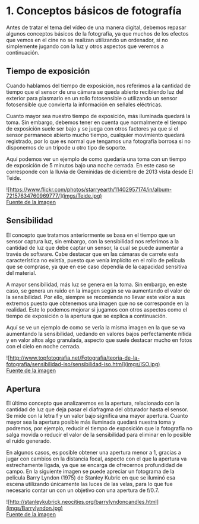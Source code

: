 # 1. Conceptos básicos de fotografía
Antes de tratar el tema del vídeo de una manera digital, debemos repasar algunos conceptos básicos de la fotografía, ya que muchos de los efectos que vemos en el cine no se realizan utilizando un ordenador, si no simplemente jugando con la luz y otros aspectos que veremos a continuación.

## Tiempo de exposición
Cuando hablamos del tiempo de exposición, nos referimos a la cantidad de tiempo que el sensor de una cámara se queda abierto recibiendo luz del exterior para plasmarlo en un rollo fotosensible o utilizando un sensor fotosensible que convierta la información en señales eléctricas.

Cuanto mayor sea nuestro tiempo de exposición, más iluminada quedará la toma. Sin embargo, debemos tener en cuenta que normalmente el tiempo de exposición suele ser bajo y se juega con otros factores ya que si el sensor permanece abierto mucho tiempo, cualquier movimiento quedará registrado, por lo que es normal que tengamos una fotografía borrosa si no disponemos de un trípode u otro tipo de soporte.

Aquí podemos ver un ejemplo de como quedaría una toma con un tiempo de exposición de 5 minutos bajo una noche cerrada. En este caso se corresponde con la lluvia de Gemínidas de diciembre de 2013 vista desde El Teide. 

![https://www.flickr.com/photos/starryearth/11402957174/in/album-72157634760969777/](imgs/Teide.jpg)  
[Fuente de la imagen](https://www.flickr.com/photos/starryearth/11402957174/in/album-72157634760969777/)

## Sensibilidad
El concepto que tratamos anteriormente se basa en el tiempo que un sensor captura luz, sin embargo, con la sensibilidad nos referimos a la cantidad de luz que debe captar un sensor, la cual se puede aumentar a través de software. Cabe destacar que en las cámaras de carrete esta característica no existía, puesto que venía implícito en el rollo de película que se comprase, ya que en ese caso dependía de la capacidad sensitiva del material.

A mayor sensibilidad, más luz se genera en la toma. Sin embargo, en este caso, se genera un ruido en la imagen según se va aumentando el valor de la sensibilidad. Por ello, siempre se recomienda no llevar este valor a sus extremos puesto que obtenemos una imagen que no se corresponde en la realidad. Este lo podemos mejorar si jugamos con otros aspectos como el tiempo de exposición o la apertura que se explica a continuación.

Aquí se ve un ejemplo de como se vería la misma imagen en la que se va aumentando la sensibilidad, uedando en valores bajos perfectamente nítida y en valor altos algo granulada, aspecto que suele destacar mucho en fotos con el cielo en noche cerrada.

![http://www.topfotografia.net/Fotografia/teoria-de-la-fotografia/sensibilidad-iso/sensibilidad-iso.html](imgs/ISO.jpg)  
[Fuente de la imagen](http://www.topfotografia.net/Fotografia/teoria-de-la-fotografia/sensibilidad-iso/sensibilidad-iso.html)

## Apertura
El último concepto que analizaremos es la apertura, relacionado con la cantidad de luz que deja pasar el diafragma del obturador hasta el sensor. Se mide con la letra f y un valor bajo significa una mayor apertura. Cuanto mayor sea la apertura posible más iluminada quedará nuestra toma y podremos, por ejemplo, reducir el tiempo de exposición que la fotografía no salga movida o reducir el valor de la sensibilidad para eliminar en lo posible el ruido generado.

En algunos casos, es posible obtener una apertura menor a 1, gracias a jugar con cambios en la distancia focal, aspecto con el que la apertura va estrechamente ligada, ya que se encarga de ofrecernos profundidad de campo. En la siguiente imagen se puede apreciar un fotograma de la película Barry Lyndon (1975) de Stanley Kubric en que se iluminó esa escena utilizando únicamente las luces de las velas, para lo que fue necesario contar un con un objetivo con una apertura de f/0.7.

![http://stanleykubrick.neocities.org/barrylyndoncandles.html](imgs/Barrylyndon.jpg)  
[Fuente de la imagen](http://stanleykubrick.neocities.org/barrylyndoncandles.html)